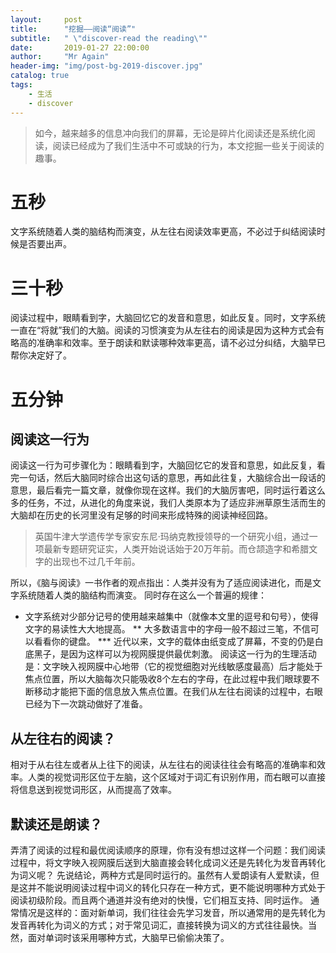 ```yaml
---
layout:     post
title:      "挖掘——阅读“阅读”"
subtitle:   " \"discover-read the reading\""
date:       2019-01-27 22:00:00
author:     "Mr Again"
header-img: "img/post-bg-2019-discover.jpg"
catalog: true
tags:
    - 生活
    - discover
---
```

>如今，越来越多的信息冲向我们的屏幕，无论是碎片化阅读还是系统化阅读，阅读已经成为了我们生活中不可或缺的行为，本文挖掘一些关于阅读的趣事。



# 五秒
文字系统随着人类的脑结构而演变，从左往右阅读效率更高，不必过于纠结阅读时候是否要出声。



# 三十秒
阅读过程中，眼睛看到字，大脑回忆它的发音和意思，如此反复。同时，文字系统一直在“将就”我们的大脑。阅读的习惯演变为从左往右的阅读是因为这种方式会有略高的准确率和效率。至于朗读和默读哪种效率更高，请不必过分纠结，大脑早已帮你决定好了。



# 五分钟
## 阅读这一行为
阅读这一行为可步骤化为：眼睛看到字，大脑回忆它的发音和意思，如此反复，看完一句话，然后大脑同时综合出这句话的意思，再如此往复，大脑综合出一段话的意思，最后看完一篇文章，就像你现在这样。我们的大脑厉害吧，同时运行着这么多的任务，不过，从进化的角度来说，我们人类原本为了适应非洲草原生活而生的大脑却在历史的长河里没有足够的时间来形成特殊的阅读神经回路。
>英国牛津大学遗传学专家安东尼·玛纳克教授领导的一个研究小组，通过一项最新专题研究证实，人类开始说话始于20万年前。而仓颉造字和希腊文字的出现也不过几千年前。

所以，《脑与阅读》一书作者的观点指出：人类并没有为了适应阅读进化，而是文字系统随着人类的脑结构而演变。
同时存在这么一个普遍的规律：
* 文字系统对少部分记号的使用越来越集中（就像本文里的逗号和句号），使得文字的易读性大大地提高。
** 大多数语言中的字母一般不超过三笔，不信可以看看你的键盘。
*** 近代以来，文字的载体由纸变成了屏幕，不变的仍是白底黑子，是因为这样可以为视网膜提供最优刺激。
阅读这一行为的生理活动是：文字映入视网膜中心地带（它的视觉细胞对光线敏感度最高）后才能处于焦点位置，所以大脑每次只能吸收8个左右的字母，在此过程中我们眼球要不断移动才能把下面的信息放入焦点位置。在我们从左往右阅读的过程中，右眼已经为下一次跳动做好了准备。

## 从左往右的阅读？
 相对于从右往左或者从上往下的阅读，从左往右的阅读往往会有略高的准确率和效率。人类的视觉词形区位于左脑，这个区域对于词汇有识别作用，而右眼可以直接将信息送到视觉词形区，从而提高了效率。

## 默读还是朗读？
弄清了阅读的过程和最优阅读顺序的原理，你有没有想过这样一个问题：我们阅读过程中，将文字映入视网膜后送到大脑直接会转化成词义还是先转化为发音再转化为词义呢？
先说结论，两种方式是同时运行的。虽然有人爱朗读有人爱默读，但是这并不能说明阅读过程中词义的转化只存在一种方式，更不能说明哪种方式处于阅读初级阶段。而且两个通道并没有绝对的快慢，它们相互支持、同时运作。
通常情况是这样的：面对新单词，我们往往会先学习发音，所以通常用的是先转化为发音再转化为词义的方式；对于常见词汇，直接转换为词义的方式往往最快。当然，面对单词时该采用哪种方式，大脑早已偷偷决策了。

